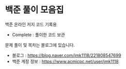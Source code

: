 # 백준 풀이 모음집
백준 온라인 저지 코드 기록용
+ Complete : 풀이한 코드 보관

문제 풀이 및 목차는 블로그에 있습니다.
+ 블로그 : https://blog.naver.com/jmk1118/221808547699
+ 백준 계정 정보 : https://www.acmicpc.net/user/jmk1118
